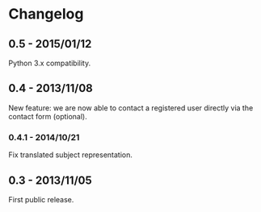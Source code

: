 # Changelog

## 0.5 - 2015/01/12

Python 3.x compatibility.

## 0.4 - 2013/11/08

New feature: we are now able to contact a registered user directly via the contact form (optional).

### 0.4.1 - 2014/10/21

Fix translated subject representation.

## 0.3 - 2013/11/05

First public release.
